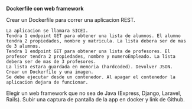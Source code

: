 **Dockerfile con web framework**



Crear un Dockerfile para correr una aplicacion REST.

    La aplicacion se llamara SICEI.
    Tendra 1 endpoint GET para obtener una lista de alumnos. El alumno tendra 2 propiedades, nombre y matricula. La lista debera ser de mas de 3 alumnos.
    Tendra 1 endpoint GET para obtener una lista de profesores. El profesor tendra 2 propiedades, nombre y numeroEmpleado. La lista debera ser de mas de 3 profesores.
    La lista estara guardada en memoria (hardcoded). Devolver JSON.
    Crear un Dockerfile y una imagen.
    Se debe ejecutar desde un contenedor. Al apagar el contenedor la aplicacion dejara de funcionar.

Elegir un web framework que no sea de Java (Express, Django, Laravel, Rails). Subir una captura de pantalla de la app en docker y link de Github.
